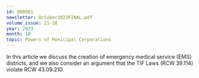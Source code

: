 ```yaml
---
id: 000861
newsletter: October2023FINAL.pdf
volume_issue: 21-10
year: 2023
month: 10
topic: Powers of Municipal Corporations
---
```


In this article we discuss the creation of emergency medical service (EMS) districts, and we also consider an argument that the TIF Laws (RCW 39.114) violate RCW 43.09.210.